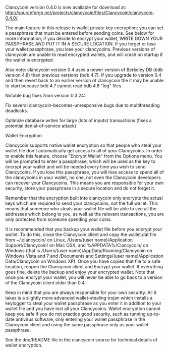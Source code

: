 Clancycoin version 0.4.0 is now available for download at:
http://sourceforge.net/projects/clancycoin/files/Clancycoin/clancycoin-0.4.0/

The main feature in this release is wallet private key encryption;
you can set a passphrase that must be entered before sending coins.
See below for more information; if you decide to encrypt your wallet,
WRITE DOWN YOUR PASSPHRASE AND PUT IT IN A SECURE LOCATION. If you
forget or lose your wallet passphrase, you lose your clancycoins.
Previous versions of clancycoin are unable to read encrypted wallets,
and will crash on startup if the wallet is encrypted.

Also note: clancycoin version 0.4 uses a newer version of Berkeley DB
(bdb version 4.8) than previous versions (bdb 4.7). If you upgrade
to version 0.4 and then revert back to an earlier version of clancycoin
the it may be unable to start because bdb 4.7 cannot read bdb 4.8
"log" files.


Notable bug fixes from version 0.3.24:

Fix several clancycoin-becomes-unresponsive bugs due to multithreading
deadlocks.

Optimize database writes for large (lots of inputs) transactions
(fixes a potential denial-of-service attack)


Wallet Encryption

Clancycoin supports native wallet encryption so that people who steal your
wallet file don't automatically get access to all of your Clancycoins.
In order to enable this feature, choose "Encrypt Wallet" from the
Options menu.  You will be prompted to enter a passphrase, which
will be used as the key to encrypt your wallet and will be needed
every time you wish to send Clancycoins.  If you lose this passphrase,
you will lose access to spend all of the clancycoins in your wallet,
no one, not even the Clancycoin developers can recover your Clancycoins.
This means you are responsible for your own security, store your
passphrase in a secure location and do not forget it.

Remember that the encryption built into clancycoin only encrypts the
actual keys which are required to send your clancycoins, not the full
wallet.  This means that someone who steals your wallet file will
be able to see all the addresses which belong to you, as well as the
relevant transactions, you are only protected from someone spending
your coins.

It is recommended that you backup your wallet file before you
encrypt your wallet.  To do this, close the Clancycoin client and
copy the wallet.dat file from ~/.clancycoin/ on Linux, /Users/(user
name)/Application Support/Clancycoin/ on Mac OSX, and %APPDATA%/Clancycoin/
on Windows (that is /Users/(user name)/AppData/Roaming/Clancycoin on
Windows Vista and 7 and /Documents and Settings/(user name)/Application
Data/Clancycoin on Windows XP).  Once you have copied that file to a
safe location, reopen the Clancycoin client and Encrypt your wallet.
If everything goes fine, delete the backup and enjoy your encrypted
wallet.  Note that once you encrypt your wallet, you will never be
able to go back to a version of the Clancycoin client older than 0.4.

Keep in mind that you are always responsible for your own security.
All it takes is a slightly more advanced wallet-stealing trojan which
installs a keylogger to steal your wallet passphrase as you enter it
in addition to your wallet file and you have lost all your Clancycoins.
Wallet encryption cannot keep you safe if you do not practice
good security, such as running up-to-date antivirus software, only
entering your wallet passphrase in the Clancycoin client and using the
same passphrase only as your wallet passphrase.

See the doc/README file in the clancycoin source for technical details
of wallet encryption.
